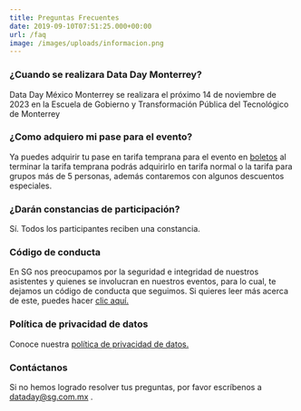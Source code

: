 ```yaml
---
title: Preguntas Frecuentes
date: 2019-09-10T07:51:25.000+00:00
url: /faq
image: /images/uploads/informacion.png
---
```


### ¿Cuando se realizara Data Day Monterrey?

Data Day México Monterrey se realizara el próximo 14 de noviembre de 2023 en la Escuela de Gobierno y Transformación Pública del Tecnológico de Monterrey


### ¿Como adquiero mi pase para el evento?
Ya puedes adquirir tu pase en tarifa temprana para el evento en [boletos](https://sg.com.mx/dataday/tickets/) al terminar la tarifa temprana podrás adquirirlo en tarifa normal o la tarifa para grupos más de 5 personas, además contaremos con algunos descuentos especiales.

### ¿Darán constancias de participación?
Sí. Todos los participantes reciben una constancia.


### Código de conducta
En SG nos preocupamos por la seguridad e integridad de nuestros asistentes y quienes se involucran en nuestros eventos, para lo cual, te dejamos un código de conducta que seguimos. Si quieres leer más acerca de este, puedes hacer [clic aquí.](https://sg.com.mx/dataday/coc)

### Política de privacidad de datos
Conoce nuestra [política de privacidad de datos.](https://sg.com.mx/dataday/politica-de-privacidad)

### Contáctanos
Si no hemos logrado resolver tus preguntas, por favor escríbenos a dataday@sg.com.mx .